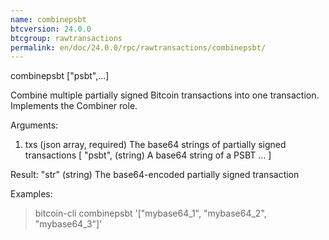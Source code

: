 ```yaml
---
name: combinepsbt
btcversion: 24.0.0
btcgroup: rawtransactions
permalink: en/doc/24.0.0/rpc/rawtransactions/combinepsbt/
---
```


combinepsbt ["psbt",...]

Combine multiple partially signed Bitcoin transactions into one transaction.
Implements the Combiner role.

Arguments:
1. txs            (json array, required) The base64 strings of partially signed transactions
     [
       "psbt",    (string) A base64 string of a PSBT
       ...
     ]

Result:
"str"    (string) The base64-encoded partially signed transaction

Examples:
> bitcoin-cli combinepsbt '["mybase64_1", "mybase64_2", "mybase64_3"]'


